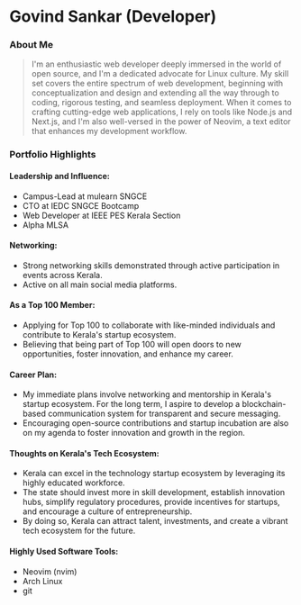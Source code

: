 # Govind Sankar (Developer)
### About Me
> I'm an enthusiastic web developer deeply immersed in the world of open source, and I'm a dedicated advocate for Linux culture. My skill set covers the entire spectrum of web development, beginning with conceptualization and design and extending all the way through to coding, rigorous testing, and seamless deployment. When it comes to crafting cutting-edge web applications, I rely on tools like Node.js and Next.js, and I'm also well-versed in the power of Neovim, a text editor that enhances my development workflow.

### Portfolio Highlights
#### Leadership and Influence:
- Campus-Lead at mulearn SNGCE
- CTO at IEDC SNGCE Bootcamp
- Web Developer at IEEE PES Kerala Section
- Alpha MLSA

#### Networking:
- Strong networking skills demonstrated through active participation in events across Kerala.
- Active on all main social media platforms.

#### As a Top 100 Member:
- Applying for Top 100 to collaborate with like-minded individuals and contribute to Kerala's startup ecosystem.
- Believing that being part of Top 100 will open doors to new opportunities, foster innovation, and enhance my career.

#### Career Plan:
- My immediate plans involve networking and mentorship in Kerala's startup ecosystem. For the long term, I aspire to develop a blockchain-based communication system for transparent and secure messaging.
- Encouraging open-source contributions and startup incubation are also on my agenda to foster innovation and growth in the region.

#### Thoughts on Kerala's Tech Ecosystem:
- Kerala can excel in the technology startup ecosystem by leveraging its highly educated workforce.
- The state should invest more in skill development, establish innovation hubs, simplify regulatory procedures, provide incentives for startups, and encourage a culture of entrepreneurship.
- By doing so, Kerala can attract talent, investments, and create a vibrant tech ecosystem for the future.

#### Highly Used Software Tools:
- Neovim (nvim)
- Arch Linux
- git
